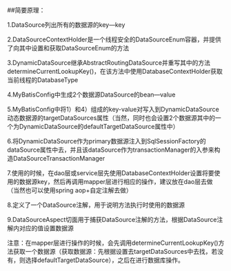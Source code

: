 ##简要原理：

1.DataSource列出所有的数据源的key—key

2.DataSourceContextHolder是一个线程安全的DataSourceEnum容器，并提供了向其中设置和获取DataSourceEnum的方法

3.DynamicDataSource继承AbstractRoutingDataSource并重写其中的方法determineCurrentLookupKey()，在该方法中使用DatabaseContextHolder获取当前线程的DatabaseType

4.MyBatisConfig中生成2个数据源DataSource的bean—value

5.MyBatisConfig中将1）和4）组成的key-value对写入到DynamicDataSource动态数据源的targetDataSources属性（当然，同时也会设置2个数据源其中的一个为DynamicDataSource的defaultTargetDataSource属性中）

6.将DynamicDataSource作为primary数据源注入到SqlSessionFactory的dataSource属性中去，并且该dataSource作为transactionManager的入参来构造DataSourceTransactionManager

7.使用的时候，在dao层或service层先使用DatabaseContextHolder设置将要使用的数据源key，然后再调用mapper层进行相应的操作，建议放在dao层去做（当然也可以使用spring aop+自定注解去做）

8.定义了一个DataSource注解，用于说明方法执行时使用的数据源

9.DataSourceAspect切面用于捕获DataSource注解的方法，根据DataSource注解内对应的值设置数据源

注意：在mapper层进行操作的时候，会先调用determineCurrentLookupKey()方法获取一个数据源（获取数据源：先根据设置去targetDataSources中去找，若没有，则选择defaultTargetDataSource），之后在进行数据库操作。